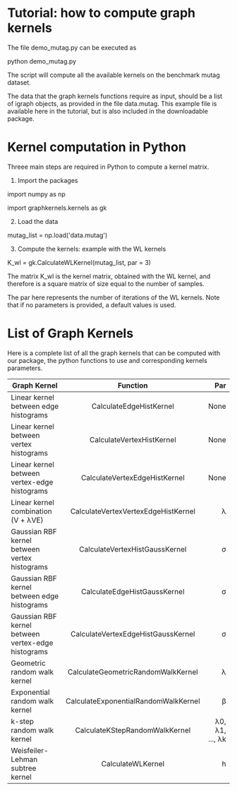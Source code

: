 # Tutorial: how to compute graph kernels

The file demo_mutag.py can be executed as 

python demo_mutag.py

The script will compute all the available kernels on the benchmark mutag dataset. 

The data that the graph kernels functions require as input, should be a list of igraph objects, as provided in the file data.mutag. This example file is available here in the tutorial, but is also included in the downloadable package.

# Kernel computation in Python

Threee main steps are required in Python to compute a kernel matrix. 

1) Import the packages

import numpy as np

import graphkernels.kernels as gk

2) Load the data

mutag_list = np.load('data.mutag')

3) Compute the kernels: example with the WL kernels

K_wl = gk.CalculateWLKernel(mutag_list, par = 3)


The matrix K_wl is the kernel matrix, obtained with the WL kernel, and therefore is a square matrix of size equal to the number of samples.

The par here represents the number of iterations of the WL kernels. Note that if no parameters is provided, a default values is used.  

# List of Graph Kernels

Here is a complete list of all the graph kernels that can be computed with our package, the python functions to use and corresponding kernels parameters. 


| Graph Kernel      | Function           | Par  |
| ------------- |:-------------:| -----:|
| Linear kernel between edge histograms	| CalculateEdgeHistKernel |	None |
| Linear kernel between vertex histograms | CalculateVertexHistKernel|	None |
| Linear kernel between vertex-edge histograms | CalculateVertexEdgeHistKernel |	None |
| Linear kernel combination (V + λVE)	| CalculateVertexVertexEdgeHistKernel |	λ |
| Gaussian RBF kernel between vertex histograms	| CalculateVertexHistGaussKernel |	σ |
| Gaussian RBF kernel between edge histograms | CalculateEdgeHistGaussKernel |	σ |
| Gaussian RBF kernel between vertex-edge histograms | CalculateVertexEdgeHistGaussKernel |	σ |
| Geometric random walk kernel | CalculateGeometricRandomWalkKernel |	λ |
| Exponential random walk kernel | CalculateExponentialRandomWalkKernel	| β |
| k-step random walk kernel | CalculateKStepRandomWalkKernel |	λ0, λ1, ..., λk |
| Weisfeiler-Lehman subtree kernel | CalculateWLKernel | h | 





